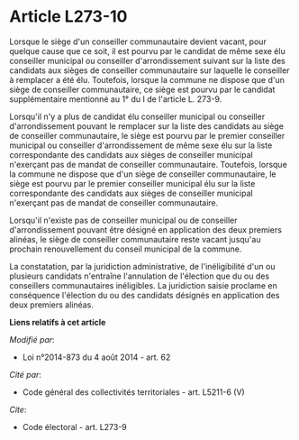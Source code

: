 # Article L273-10

Lorsque le siège d'un conseiller communautaire devient vacant, pour quelque cause que ce soit, il est pourvu par le candidat
de même sexe élu conseiller municipal ou conseiller d'arrondissement suivant sur la liste des candidats aux sièges de
conseiller communautaire sur laquelle le conseiller à remplacer a été élu. Toutefois, lorsque la commune ne dispose que d'un
siège de conseiller communautaire, ce siège est pourvu par le candidat supplémentaire mentionné au 1° du I de l'article L.
273-9.

Lorsqu'il n'y a plus de candidat élu conseiller municipal ou conseiller d'arrondissement pouvant le remplacer sur la liste
des candidats au siège de conseiller communautaire, le siège est pourvu par le premier conseiller municipal ou conseiller
d'arrondissement de même sexe élu sur la liste correspondante des candidats aux sièges de conseiller municipal n'exerçant pas
de mandat de conseiller communautaire. Toutefois, lorsque la commune ne dispose que d'un siège de conseiller communautaire,
le siège est pourvu par le premier conseiller municipal élu sur la liste correspondante des candidats aux sièges de
conseiller municipal n'exerçant pas de mandat de conseiller communautaire.

Lorsqu'il n'existe pas de conseiller municipal ou de conseiller d'arrondissement pouvant être désigné en application des deux
premiers alinéas, le siège de conseiller communautaire reste vacant jusqu'au prochain renouvellement du conseil municipal de
la commune.

La constatation, par la juridiction administrative, de l'inéligibilité d'un ou plusieurs candidats n'entraîne l'annulation de
l'élection que du ou des conseillers communautaires inéligibles. La juridiction saisie proclame en conséquence l'élection du
ou des candidats désignés en application des deux premiers alinéas.

**Liens relatifs à cet article**

_Modifié par_:

  - Loi n°2014-873 du 4 août 2014 - art. 62

_Cité par_:

  - Code général des collectivités territoriales - art. L5211-6 (V)

_Cite_:

  - Code électoral - art. L273-9
